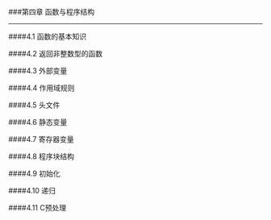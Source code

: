 ###第四章 函数与程序结构
***

####4.1 函数的基本知识


####4.2 返回非整数型的函数


####4.3 外部变量


####4.4 作用域规则


####4.5 头文件


####4.6 静态变量


####4.7 寄存器变量


####4.8 程序块结构


####4.9 初始化


####4.10 递归


####4.11 C预处理

